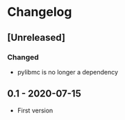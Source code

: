 # Changelog

## [Unreleased]

### Changed
- pylibmc is no longer a dependency

## 0.1 - 2020-07-15

- First version
